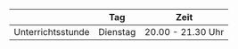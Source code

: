 |                   	|   Tag    	|  Zeit              	|
|-------------------	|----------	|-------------------	|
| Unterrichtsstunde 	| Dienstag 	| 20.00 - 21.30 Uhr 	|
